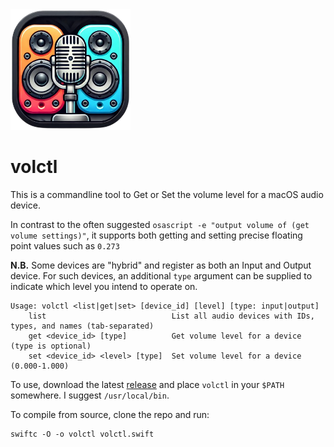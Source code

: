 <img width=192 src=icon.png>

# volctl

This is a commandline tool to Get or Set the volume level for a macOS audio device.

In contrast to the often suggested `osascript -e "output volume of (get volume settings)"`, it supports both getting and setting precise floating point values such as `0.273`

**N.B.** Some devices are "hybrid" and register as both an Input and Output device. For such devices, an additional `type` argument can be supplied to indicate which level you intend to operate on.

```
Usage: volctl <list|get|set> [device_id] [level] [type: input|output]
    list                            List all audio devices with IDs, types, and names (tab-separated)
    get <device_id> [type]          Get volume level for a device (type is optional)
    set <device_id> <level> [type]  Set volume level for a device (0.000-1.000)
```

To use, download the latest [release](https://github.com/luckman212/volctl/releases) and place `volctl` in your `$PATH` somewhere. I suggest `/usr/local/bin`.

To compile from source, clone the repo and run:

```
swiftc -O -o volctl volctl.swift
```
